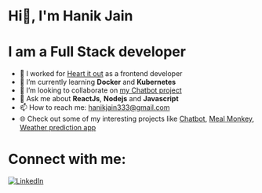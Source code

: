 # Hi👋, I'm Hanik Jain



# I am a Full Stack developer 

- 🔭 I worked for [Heart it out](https://heartitout.in/) as a frontend developer 
- 🌱 I’m currently learning **Docker** and **Kubernetes**
- 👯 I’m looking to collaborate on [my Chatbot project](https://github.com/HanikJain/chatbot/)
- 💬 Ask me about **ReactJs**, **Nodejs** and **Javascript**
- 📫 How to reach me: hanikjain333@gmail.com 
- :globe_with_meridians: Check out some of my interesting projects like [Chatbot](https://github.com/HanikJain/chatbot/), [Meal Monkey](https://github.com/HanikJain/food-ordering-website), [Weather prediction app](https://github.com/HanikJain/Weather-App)



# Connect with me:

[![LinkedIn](https://img.shields.io/badge/LinkedIn-0077B5?style=for-the-badge&logo=linkedin&logoColor=white)](https://www.linkedin.com/in/hanik-jain-19a211144/)

